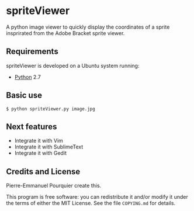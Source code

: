 spriteViewer
============

A python image viewer to quickly display the coordinates of a sprite insprirated from the Adobe Bracket sprite viewer.

## Requirements ##

spriteViewer is developed on a Ubuntu system running:
   * [Python](http://python.org) 2.7

## Basic use ##
    
    $ python spriteViewer.py image.jpg

## Next features ##
    
   * Integrate it with Vim
   * Integrate it with SublimeText
   * Integrate it with Gedit

## Credits and License ##

Pierre-Emmanuel Pourquier create this. 

This program is free software: you can redistribute it and/or modify it under
the terms of either the MIT License. See the file `COPYING.md` for details.
